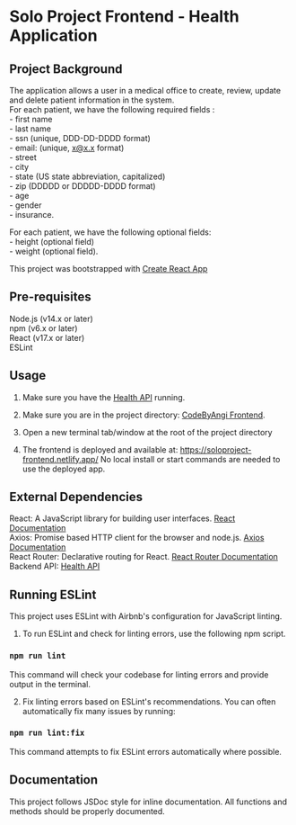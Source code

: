 # Solo Project Frontend - Health Application

## Project Background
The application allows a user in a medical office to create, review, update and delete
patient information in the system.  
For each patient, we have the following required fields : \
     - first name \
     - last name \
     - ssn (unique, DDD-DD-DDDD format) \
     - email: (unique, x@x.x format) \
     - street \
     - city \
     - state (US state abbreviation, capitalized) \
     - zip (DDDDD or DDDDD-DDDD format) \
     - age \
     - gender \
     - insurance.

For each patient, we have the following optional fields: \
     - height (optional field) \
     - weight (optional field).
     
This project was bootstrapped with [Create React App](https://github.com/facebook/create-react-app)

## Pre-requisites
Node.js (v14.x or later) \
npm (v6.x or later) \
React (v17.x or later) \
ESLint

## Usage
1. Make sure you have the [Health API](https://github.com/codebyangi/SoloProject/tree/main/codebyangi_backend) running.

2. Make sure you are in the project directory: [CodeByAngi Frontend](https://github.com/codebyangi/SoloProject/tree/main/codebyangi_frontend).

3. Open a new terminal tab/window at the root of the project directory

4. The frontend is deployed and available at:
   https://soloproject-frontend.netlify.app/
   No local install or start commands are needed to use the deployed app. 

## External Dependencies 
React: A JavaScript library for building user interfaces. [React Documentation](https://reactjs.org/docs/getting-started.html) \
Axios: Promise based HTTP client for the browser and node.js. [Axios Documentation](https://axios-http.com/docs/intro) \
React Router: Declarative routing for React. [React Router Documentation](https://reactrouter.com/en/main/start/overview) 
Backend API: [Health API](https://github.com/codebyangi/SoloProject/tree/main/codebyangi_backend)

## Running ESLint
This project uses ESLint with Airbnb's configuration for JavaScript linting. 
1. To run ESLint and check for linting errors, use the following npm script. 
### `npm run lint`
This command will check your codebase for linting errors and provide output in the terminal.

2. Fix linting errors based on ESLint's recommendations.
You can often automatically fix many issues by running:
### `npm run lint:fix` 
This command attempts to fix ESLint errors automatically where possible. 

## Documentation 
This project follows JSDoc style for inline documentation. All functions and methods should be properly documented.
